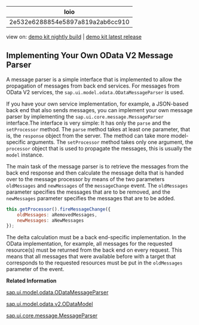 <!-- loio2e532e6288854e5897a819a2ab6cc910 -->

| loio |
| -----|
| 2e532e6288854e5897a819a2ab6cc910 |

<div id="loio">

view on: [demo kit nightly build](https://openui5nightly.hana.ondemand.com/#/topic/2e532e6288854e5897a819a2ab6cc910) | [demo kit latest release](https://openui5.hana.ondemand.com/#/topic/2e532e6288854e5897a819a2ab6cc910)</div>

## Implementing Your Own OData V2 Message Parser

A message parser is a simple interface that is implemented to allow the propagation of messages from back end services. For messages from OData V2 services, the `sap.ui.model.odata.ODataMessageParser` is used.

If you have your own service implementation, for example, a JSON-based back end that also sends messages, you can implement your own message parser by implementing the `sap.ui.core.message.MessageParser` interface.The interface is very simple: It has only the `parse` and the `setProcessor` method. The `parse` method takes at least one parameter, that is, the `response` object from the server. The method can take more model-specific arguments. The `setProcessor` method takes only one argument, the `processor` object that is used to propagate the messages, this is usually the `model` instance.

The main task of the message parser is to retrieve the messages from the back end response and then calculate the message delta that is handed over to the message processor by means of the two parameters `oldMessages` and `newMessages` of the `messageChange` event. The `oldMessages` parameter specifies the messages that are to be removed, and the `newMessages` parameter specifies the messages that are to be added.

```js
this.getProcessor().fireMessageChange({
    oldMessages: aRemovedMessages,
    newMessages: aNewMessages
});
```

The delta calculation must be a back end-specific implementation. In the OData implementation, for example, all messages for the requested resource\(s\) must be returned from the back end on every request. This means that all messages that were available before with a target that corresponds to the requested resources must be put in the `oldMessages` parameter of the event.

**Related Information**  


[sap.ui.model.odata.ODataMessageParser](https://openui5.hana.ondemand.com/#docs/api/symbols/sap.ui.model.odata.ODataMessageParser.html)

[sap.ui.model.odata.v2.ODataModel](https://openui5.hana.ondemand.com/#docs/api/symbols/sap.ui.model.odata.v2.ODataModel.html)

[sap.ui.core.message.MessageParser](https://openui5.hana.ondemand.com/#docs/api/symbols/sap.ui.core.message.MessageParser.html)

